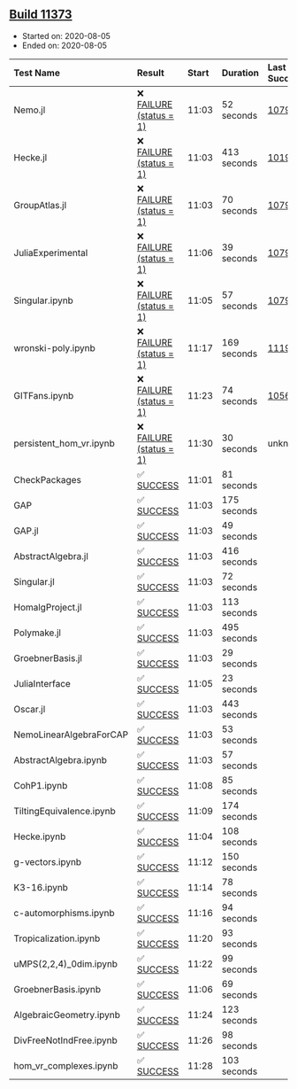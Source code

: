 ## [Build 11373](https://oscarci.mathematik.uni-kl.de/job/oscar/11373/)

* Started on: 2020-08-05
* Ended on: 2020-08-05

| Test Name    | Result | Start | Duration | Last Success | First Failure |
|:-------------|:-------|:------|:---------|:-------------|:--------------|
| Nemo.jl | ❌ [FAILURE (status = 1)](https://oscarci.mathematik.uni-kl.de/job/oscar/11373/artifact/logs/build-11373/Nemo.jl.log) | 11:03 | 52 seconds | [10790](https://oscarci.mathematik.uni-kl.de/job/oscar/10790/) | [10791](https://oscarci.mathematik.uni-kl.de/job/oscar/10791/) |
| Hecke.jl | ❌ [FAILURE (status = 1)](https://oscarci.mathematik.uni-kl.de/job/oscar/11373/artifact/logs/build-11373/Hecke.jl.log) | 11:03 | 413 seconds | [10197](https://oscarci.mathematik.uni-kl.de/job/oscar/10197/) | [10198](https://oscarci.mathematik.uni-kl.de/job/oscar/10198/) |
| GroupAtlas.jl | ❌ [FAILURE (status = 1)](https://oscarci.mathematik.uni-kl.de/job/oscar/11373/artifact/logs/build-11373/GroupAtlas.jl.log) | 11:03 | 70 seconds | [10790](https://oscarci.mathematik.uni-kl.de/job/oscar/10790/) | [10791](https://oscarci.mathematik.uni-kl.de/job/oscar/10791/) |
| JuliaExperimental | ❌ [FAILURE (status = 1)](https://oscarci.mathematik.uni-kl.de/job/oscar/11373/artifact/logs/build-11373/JuliaExperimental.log) | 11:06 | 39 seconds | [10790](https://oscarci.mathematik.uni-kl.de/job/oscar/10790/) | [10791](https://oscarci.mathematik.uni-kl.de/job/oscar/10791/) |
| Singular.ipynb | ❌ [FAILURE (status = 1)](https://oscarci.mathematik.uni-kl.de/job/oscar/11373/artifact/logs/build-11373/Singular.ipynb.log) | 11:05 | 57 seconds | [10790](https://oscarci.mathematik.uni-kl.de/job/oscar/10790/) | [10791](https://oscarci.mathematik.uni-kl.de/job/oscar/10791/) |
| wronski-poly.ipynb | ❌ [FAILURE (status = 1)](https://oscarci.mathematik.uni-kl.de/job/oscar/11373/artifact/logs/build-11373/wronski-poly.ipynb.log) | 11:17 | 169 seconds | [11192](https://oscarci.mathematik.uni-kl.de/job/oscar/11192/) | [11193](https://oscarci.mathematik.uni-kl.de/job/oscar/11193/) |
| GITFans.ipynb | ❌ [FAILURE (status = 1)](https://oscarci.mathematik.uni-kl.de/job/oscar/11373/artifact/logs/build-11373/GITFans.ipynb.log) | 11:23 | 74 seconds | [10566](https://oscarci.mathematik.uni-kl.de/job/oscar/10566/) | [10567](https://oscarci.mathematik.uni-kl.de/job/oscar/10567/) |
| persistent_hom_vr.ipynb | ❌ [FAILURE (status = 1)](https://oscarci.mathematik.uni-kl.de/job/oscar/11373/artifact/logs/build-11373/persistent_hom_vr.ipynb.log) | 11:30 | 30 seconds | unknown | unknown |
| CheckPackages | ✅ [SUCCESS](https://oscarci.mathematik.uni-kl.de/job/oscar/11373/artifact/logs/build-11373/CheckPackages.log) | 11:01 | 81 seconds |  |  |
| GAP | ✅ [SUCCESS](https://oscarci.mathematik.uni-kl.de/job/oscar/11373/artifact/logs/build-11373/GAP.log) | 11:03 | 175 seconds |  |  |
| GAP.jl | ✅ [SUCCESS](https://oscarci.mathematik.uni-kl.de/job/oscar/11373/artifact/logs/build-11373/GAP.jl.log) | 11:03 | 49 seconds |  |  |
| AbstractAlgebra.jl | ✅ [SUCCESS](https://oscarci.mathematik.uni-kl.de/job/oscar/11373/artifact/logs/build-11373/AbstractAlgebra.jl.log) | 11:03 | 416 seconds |  |  |
| Singular.jl | ✅ [SUCCESS](https://oscarci.mathematik.uni-kl.de/job/oscar/11373/artifact/logs/build-11373/Singular.jl.log) | 11:03 | 72 seconds |  |  |
| HomalgProject.jl | ✅ [SUCCESS](https://oscarci.mathematik.uni-kl.de/job/oscar/11373/artifact/logs/build-11373/HomalgProject.jl.log) | 11:03 | 113 seconds |  |  |
| Polymake.jl | ✅ [SUCCESS](https://oscarci.mathematik.uni-kl.de/job/oscar/11373/artifact/logs/build-11373/Polymake.jl.log) | 11:03 | 495 seconds |  |  |
| GroebnerBasis.jl | ✅ [SUCCESS](https://oscarci.mathematik.uni-kl.de/job/oscar/11373/artifact/logs/build-11373/GroebnerBasis.jl.log) | 11:03 | 29 seconds |  |  |
| JuliaInterface | ✅ [SUCCESS](https://oscarci.mathematik.uni-kl.de/job/oscar/11373/artifact/logs/build-11373/JuliaInterface.log) | 11:05 | 23 seconds |  |  |
| Oscar.jl | ✅ [SUCCESS](https://oscarci.mathematik.uni-kl.de/job/oscar/11373/artifact/logs/build-11373/Oscar.jl.log) | 11:03 | 443 seconds |  |  |
| NemoLinearAlgebraForCAP | ✅ [SUCCESS](https://oscarci.mathematik.uni-kl.de/job/oscar/11373/artifact/logs/build-11373/NemoLinearAlgebraForCAP.log) | 11:03 | 53 seconds |  |  |
| AbstractAlgebra.ipynb | ✅ [SUCCESS](https://oscarci.mathematik.uni-kl.de/job/oscar/11373/artifact/logs/build-11373/AbstractAlgebra.ipynb.log) | 11:03 | 57 seconds |  |  |
| CohP1.ipynb | ✅ [SUCCESS](https://oscarci.mathematik.uni-kl.de/job/oscar/11373/artifact/logs/build-11373/CohP1.ipynb.log) | 11:08 | 85 seconds |  |  |
| TiltingEquivalence.ipynb | ✅ [SUCCESS](https://oscarci.mathematik.uni-kl.de/job/oscar/11373/artifact/logs/build-11373/TiltingEquivalence.ipynb.log) | 11:09 | 174 seconds |  |  |
| Hecke.ipynb | ✅ [SUCCESS](https://oscarci.mathematik.uni-kl.de/job/oscar/11373/artifact/logs/build-11373/Hecke.ipynb.log) | 11:04 | 108 seconds |  |  |
| g-vectors.ipynb | ✅ [SUCCESS](https://oscarci.mathematik.uni-kl.de/job/oscar/11373/artifact/logs/build-11373/g-vectors.ipynb.log) | 11:12 | 150 seconds |  |  |
| K3-16.ipynb | ✅ [SUCCESS](https://oscarci.mathematik.uni-kl.de/job/oscar/11373/artifact/logs/build-11373/K3-16.ipynb.log) | 11:14 | 78 seconds |  |  |
| c-automorphisms.ipynb | ✅ [SUCCESS](https://oscarci.mathematik.uni-kl.de/job/oscar/11373/artifact/logs/build-11373/c-automorphisms.ipynb.log) | 11:16 | 94 seconds |  |  |
| Tropicalization.ipynb | ✅ [SUCCESS](https://oscarci.mathematik.uni-kl.de/job/oscar/11373/artifact/logs/build-11373/Tropicalization.ipynb.log) | 11:20 | 93 seconds |  |  |
| uMPS(2,2,4)_0dim.ipynb | ✅ [SUCCESS](https://oscarci.mathematik.uni-kl.de/job/oscar/11373/artifact/logs/build-11373/uMPS-2-2-4-_0dim.ipynb.log) | 11:22 | 99 seconds |  |  |
| GroebnerBasis.ipynb | ✅ [SUCCESS](https://oscarci.mathematik.uni-kl.de/job/oscar/11373/artifact/logs/build-11373/GroebnerBasis.ipynb.log) | 11:06 | 69 seconds |  |  |
| AlgebraicGeometry.ipynb | ✅ [SUCCESS](https://oscarci.mathematik.uni-kl.de/job/oscar/11373/artifact/logs/build-11373/AlgebraicGeometry.ipynb.log) | 11:24 | 123 seconds |  |  |
| DivFreeNotIndFree.ipynb | ✅ [SUCCESS](https://oscarci.mathematik.uni-kl.de/job/oscar/11373/artifact/logs/build-11373/DivFreeNotIndFree.ipynb.log) | 11:26 | 98 seconds |  |  |
| hom_vr_complexes.ipynb | ✅ [SUCCESS](https://oscarci.mathematik.uni-kl.de/job/oscar/11373/artifact/logs/build-11373/hom_vr_complexes.ipynb.log) | 11:28 | 103 seconds |  |  |

